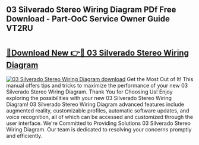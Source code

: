 ## 03 Silverado Stereo Wiring Diagram PDf Free Download - Part-OoC Service Owner Guide VT2RU

# <h2><a href="http://dfrmlkp.blite.top/?on=03+Silverado+Stereo+Wiring+Diagram">🔗Download New 👉🔴 03 Silverado Stereo Wiring Diagram</a></h2>

[![03 Silverado Stereo Wiring Diagram download](https://i.imgur.com/lujVjoI.png)](http://dfrmlkp.blite.top/?on=03+Silverado+Stereo+Wiring+Diagram)
Get the Most Out of It! This manual offers tips and tricks to maximize the performance of your new 03 Silverado Stereo Wiring Diagram. Thank You for Choosing Us! Enjoy exploring the possibilities with your new 03 Silverado Stereo Wiring Diagram! 03 Silverado Stereo Wiring Diagram advanced features include augmented reality, customizable profiles, automatic software updates, and voice recognition, all of which can be accessed and customized through the user interface. We're Committed to Providing Solutions 03 Silverado Stereo Wiring Diagram. Our team is dedicated to resolving your concerns promptly and efficiently.
